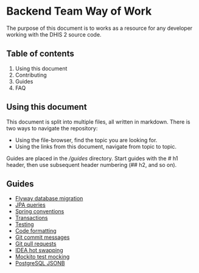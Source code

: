 # Backend Team Way of Work

The purpose of this document is to works as a resource for any developer working with the DHIS 2 source code.

## Table of contents

1. Using this document
2. Contributing
3. Guides
3. FAQ

## Using this document

This document is split into multiple files, all written in markdown. There is two ways to navigate the repository:

* Using the file-browser, find the topic you are looking for.
* Using the links from this document, navigate from topic to topic.

Guides are placed in the _/guides_ directory. Start guides with the \# h1 header, then use subsequent header numbering (\## h2, and so on).

## Guides

* [Flyway database migration](guides/db_migration.md)
* [JPA queries](guides/jpa_api.md)
* [Spring conventions](guides/spring_conventions.md)
* [Transactions](guides/transactions.md)
* [Testing](guides/testing.md)
* [Code formatting](guides/code_formatting.md)
* [Git commit messages](guides/git_commit_messages.md)
* [Git pull requests](guides/git_pull_requests.md)
* [IDEA hot swapping](guides/idea_hot_swapping.md)
* [Mockito test mocking](guides/test_mocking.md)
* [PostgreSQL JSONB](guides/postgres_jsonb.md)

